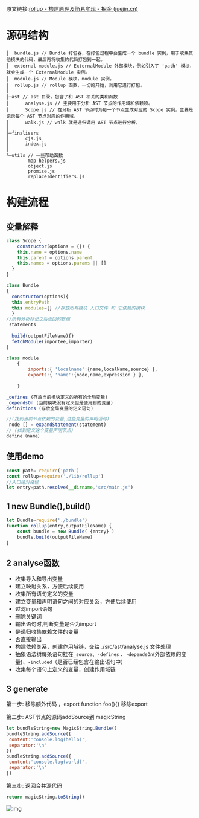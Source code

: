 原文链接:[rollup - 构建原理及简易实现 - 掘金 (juejin.cn)](https://juejin.cn/post/6971970604010307620#heading-11)

# 源码结构

```
│  bundle.js // Bundle 打包器，在打包过程中会生成一个 bundle 实例，用于收集其他模块的代码，最后再将收集的代码打包到一起。
│  external-module.js // ExternalModule 外部模块，例如引入了 'path' 模块，就会生成一个 ExternalModule 实例。
│  module.js // Module 模块，module 实例。
│  rollup.js // rollup 函数，一切的开始，调用它进行打包。
│
├─ast // ast 目录，包含了和 AST 相关的类和函数
│      analyse.js // 主要用于分析 AST 节点的作用域和依赖项。
│      Scope.js // 在分析 AST 节点时为每一个节点生成对应的 Scope 实例，主要是记录每个 AST 节点对应的作用域。
│      walk.js // walk 就是递归调用 AST 节点进行分析。
│
├─finalisers
│      cjs.js
│      index.js
│
└─utils // 一些帮助函数
        map-helpers.js
        object.js
        promise.js
        replaceIdentifiers.js
```

# 构建流程

## 变量解释

```js
class Scope {
	constructor(options = {}) {
    this.name = options.name
    this.parent = options.parent
    this.names = options.params || []
  }
}
```



```js
class Bundle 
{
  constructor(options){
  this.entryPath
  this.modules={} //存放所有模块 入口文件 和 它依赖的模块    
  }
//所有分析标记之后返回的数组    
 statements     
    
  build(outputFileName){}
  fetchModule(importee,importer) 
}
```



```js
class module
    {
        imports:{ 'localname':{name,localName,source} },
		exports:{ 'name':{node,name,expression } },
		
    }

_defines (存放当前模块定义的所有的全局变量)
_dependsOn (当前模块没有定义但是使用到的变量)
definitions (存放全局变量的定义语句)

//(找到当前节点依赖的变量,这些变量的声明语句)
 node [] = expandStatement(statement)    
// (找到定义这个变量声明节点)	
define（name）
```

## 使用demo

```js
const path= require('path')
const rollup=require('./lib/rollup')
//入口绝对路径
let entry=path.resolve(__dirname,'src/main.js')
```



## 1 new Bundle(),build()

```js
let Bundle=require('./bundle')
function rollup(entry,outputFileName) {
    const bundle = new Bundle( {entry} )
    bundle.build(outputFileName)
}
```

## 2 analyse函数

- 收集导入和导出变量
- 建立映射关系，方便后续使用
- 收集所有语句定义的变量
- 建立变量和声明语句之间的对应关系，方便后续使用
- 过滤import语句
- 删除关键词
- 输出语句时,判断变量是否为import
- 是递归收集依赖文件的变量
- 否直接输出
- 构建依赖关系，创建作用域链，交给 ./src/ast/analyse.js 文件处理
- 抽象语法树每条语句挂在`_source`、`-defines` 、`-dependsOn`(外部依赖的变量)、`-included`（是否已经包含在输出语句中）
- 收集每个语句上定义的变量，创建作用域链

## 3 generate

第一步: 移除额外代码 ，export function foo(){}   移除export

第二步: AST节点的源码addSource到 magicString 

```js
let bundleString=new MagicString.Bundle()
bundleString.addSource({
 content:'console.log(hello)',
 separator:'\n'
})
bundleString.addSource({
 content:'console.log(world)',
 separator:'\n'
})
```

第三步: 返回合并源代码

```js
return magicString.toString()
```

![img](https://github.com/hxh-ly/rollup-complier/readme/v2-b5df157d4e17f16e12453f47a5cd8328_720w.jpg)

